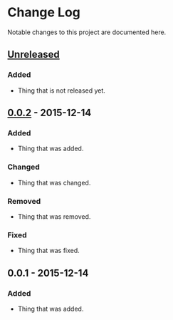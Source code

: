 # Change Log

Notable changes to this project are documented here.


## [Unreleased]

### Added

- Thing that is not released yet.


## [0.0.2] - 2015-12-14

### Added

- Thing that was added.

### Changed

- Thing that was changed.

### Removed

- Thing that was removed.

### Fixed

- Thing that was fixed.


## 0.0.1 - 2015-12-14

### Added

- Thing that was added.


[Unreleased]: https://github.com/FunTimeCoding/lisp-skeleton/compare/v0.0.2...HEAD
[0.0.2]: https://github.com/FunTimeCoding/lisp-skeleton/compare/v0.0.1...v0.0.2
